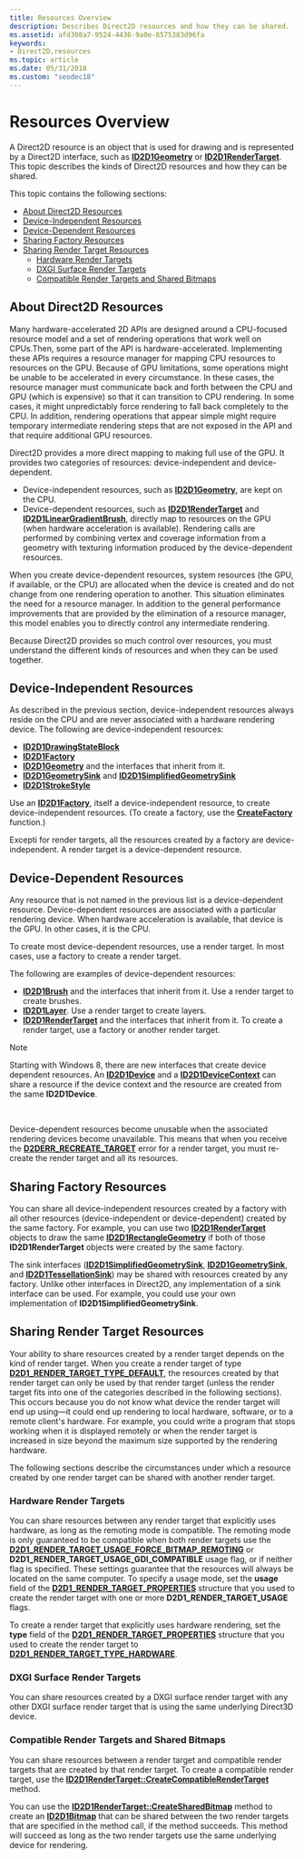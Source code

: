 ```yaml
---
title: Resources Overview
description: Describes Direct2D resources and how they can be shared.
ms.assetid: afd308a7-9524-4436-9a0e-8575383d96fa
keywords:
- Direct2D,resources
ms.topic: article
ms.date: 05/31/2018
ms.custom: "seodec18"
---
```


# Resources Overview

A Direct2D resource is an object that is used for drawing and is represented by a Direct2D interface, such as [**ID2D1Geometry**](https://msdn.microsoft.com/en-us/library/Dd316578(v=VS.85).aspx) or [**ID2D1RenderTarget**](https://msdn.microsoft.com/en-us/library/Dd371766(v=VS.85).aspx). This topic describes the kinds of Direct2D resources and how they can be shared.

This topic contains the following sections:

-   [About Direct2D Resources](#about-direct2d-resources)
-   [Device-Independent Resources](#device-independent-resources)
-   [Device-Dependent Resources](#device-dependent-resources)
-   [Sharing Factory Resources](#sharing-factory-resources)
-   [Sharing Render Target Resources](#sharing-render-target-resources)
    -   [Hardware Render Targets](#hardware-render-targets)
    -   [DXGI Surface Render Targets](#dxgi-surface-render-targets)
    -   [Compatible Render Targets and Shared Bitmaps](#compatible-render-targets-and-shared-bitmaps)

## About Direct2D Resources

Many hardware-accelerated 2D APIs are designed around a CPU-focused resource model and a set of rendering operations that work well on CPUs.Then, some part of the API is hardware-accelerated. Implementing these APIs requires a resource manager for mapping CPU resources to resources on the GPU. Because of GPU limitations, some operations might be unable to be accelerated in every circumstance. In these cases, the resource manager must communicate back and forth between the CPU and GPU (which is expensive) so that it can transition to CPU rendering. In some cases, it might unpredictably force rendering to fall back completely to the CPU. In addition, rendering operations that appear simple might require temporary intermediate rendering steps that are not exposed in the API and that require additional GPU resources.

Direct2D provides a more direct mapping to making full use of the GPU. It provides two categories of resources: device-independent and device-dependent.

-   Device-independent resources, such as [**ID2D1Geometry**](https://msdn.microsoft.com/en-us/library/Dd316578(v=VS.85).aspx), are kept on the CPU.
-   Device-dependent resources, such as [**ID2D1RenderTarget**](https://msdn.microsoft.com/en-us/library/Dd371766(v=VS.85).aspx) and [**ID2D1LinearGradientBrush**](https://msdn.microsoft.com/en-us/library/Dd371488(v=VS.85).aspx), directly map to resources on the GPU (when hardware acceleration is available). Rendering calls are performed by combining vertex and coverage information from a geometry with texturing information produced by the device-dependent resources.

When you create device-dependent resources, system resources (the GPU, if available, or the CPU) are allocated when the device is created and do not change from one rendering operation to another. This situation eliminates the need for a resource manager. In addition to the general performance improvements that are provided by the elimination of a resource manager, this model enables you to directly control any intermediate rendering.

Because Direct2D provides so much control over resources, you must understand the different kinds of resources and when they can be used together.

## Device-Independent Resources

As described in the previous section, device-independent resources always reside on the CPU and are never associated with a hardware rendering device. The following are device-independent resources:

-   [**ID2D1DrawingStateBlock**](https://msdn.microsoft.com/en-us/library/Dd371218(v=VS.85).aspx)
-   [**ID2D1Factory**](https://msdn.microsoft.com/en-us/library/Dd371246(v=VS.85).aspx)
-   [**ID2D1Geometry**](https://msdn.microsoft.com/en-us/library/Dd316578(v=VS.85).aspx) and the interfaces that inherit from it.
-   [**ID2D1GeometrySink**](https://msdn.microsoft.com/en-us/library/Dd316592(v=VS.85).aspx) and [**ID2D1SimplifiedGeometrySink**](https://msdn.microsoft.com/en-us/library/Dd316919(v=VS.85).aspx)
-   [**ID2D1StrokeStyle**](https://msdn.microsoft.com/en-us/library/Dd372217(v=VS.85).aspx)

Use an [**ID2D1Factory**](https://msdn.microsoft.com/en-us/library/Dd371246(v=VS.85).aspx), itself a device-independent resource, to create device-independent resources. (To create a factory, use the [**CreateFactory**](/windows/desktop/api/d2d1/nf-d2d1-d2d1createfactory) function.)

Excepti for render targets, all the resources created by a factory are device-independent. A render target is a device-dependent resource.

## Device-Dependent Resources

Any resource that is not named in the previous list is a device-dependent resource. Device-dependent resources are associated with a particular rendering device. When hardware acceleration is available, that device is the GPU. In other cases, it is the CPU.

To create most device-dependent resources, use a render target. In most cases, use a factory to create a render target.

The following are examples of device-dependent resources:

-   [**ID2D1Brush**](https://msdn.microsoft.com/en-us/library/Dd371173(v=VS.85).aspx) and the interfaces that inherit from it. Use a render target to create brushes.
-   [**ID2D1Layer**](https://msdn.microsoft.com/en-us/library/Dd371483(v=VS.85).aspx). Use a render target to create layers.
-   [**ID2D1RenderTarget**](https://msdn.microsoft.com/en-us/library/Dd371766(v=VS.85).aspx) and the interfaces that inherit from it. To create a render target, use a factory or another render target.

> [!Note]  
> Starting with Windows 8, there are new interfaces that create device dependent resources. An [**ID2D1Device**](https://msdn.microsoft.com/en-us/library/Hh404478(v=VS.85).aspx) and a [**ID2D1DeviceContext**](https://msdn.microsoft.com/en-us/library/Hh404479(v=VS.85).aspx) can share a resource if the device context and the resource are created from the same **ID2D1Device**.

 

Device-dependent resources become unusable when the associated rendering devices become unavailable. This means that when you receive the [**D2DERR\_RECREATE\_TARGET**](direct2d-error-codes.md) error for a render target, you must re-create the render target and all its resources.

## Sharing Factory Resources

You can share all device-independent resources created by a factory with all other resources (device-independent or device-dependent) created by the same factory. For example, you can use two [**ID2D1RenderTarget**](https://msdn.microsoft.com/en-us/library/Dd371766(v=VS.85).aspx) objects to draw the same [**ID2D1RectangleGeometry**](https://msdn.microsoft.com/en-us/library/Dd371561(v=VS.85).aspx) if both of those **ID2D1RenderTarget** objects were created by the same factory.

The sink interfaces ([**ID2D1SimplifiedGeometrySink**](https://msdn.microsoft.com/en-us/library/Dd316919(v=VS.85).aspx), [**ID2D1GeometrySink**](https://msdn.microsoft.com/en-us/library/Dd316592(v=VS.85).aspx), and [**ID2D1TessellationSink**](https://msdn.microsoft.com/en-us/library/Dd372245(v=VS.85).aspx)) may be shared with resources created by any factory. Unlike other interfaces in Direct2D, any implementation of a sink interface can be used. For example, you could use your own implementation of **ID2D1SimplifiedGeometrySink**.

## Sharing Render Target Resources

Your ability to share resources created by a render target depends on the kind of render target. When you create a render target of type [**D2D1\_RENDER\_TARGET\_TYPE\_DEFAULT**](https://docs.microsoft.com/windows/desktop/api/d2d1/ne-d2d1-d2d1_render_target_type), the resources created by that render target can only be used by that render target (unless the render target fits into one of the categories described in the following sections). This occurs because you do not know what device the render target will end up using—it could end up rendering to local hardware, software, or to a remote client's hardware. For example, you could write a program that stops working when it is displayed remotely or when the render target is increased in size beyond the maximum size supported by the rendering hardware.

The following sections describe the circumstances under which a resource created by one render target can be shared with another render target.

### Hardware Render Targets

You can share resources between any render target that explicitly uses hardware, as long as the remoting mode is compatible. The remoting mode is only guaranteed to be compatible when both render targets use the [**D2D1\_RENDER\_TARGET\_USAGE\_FORCE\_BITMAP\_REMOTING**](/windows/desktop/api/d2d1/ne-d2d1-d2d1_render_target_usage) or **D2D1\_RENDER\_TARGET\_USAGE\_GDI\_COMPATIBLE** usage flag, or if neither flag is specified. These settings guarantee that the resources will always be located on the same computer. To specify a usage mode, set the **usage** field of the [**D2D1\_RENDER\_TARGET\_PROPERTIES**](/windows/desktop/api/d2d1/ns-d2d1-d2d1_render_target_properties) structure that you used to create the render target with one or more **D2D1\_RENDER\_TARGET\_USAGE** flags.

To create a render target that explicitly uses hardware rendering, set the **type** field of the [**D2D1\_RENDER\_TARGET\_PROPERTIES**](/windows/desktop/api/d2d1/ns-d2d1-d2d1_render_target_properties) structure that you used to create the render target to [**D2D1\_RENDER\_TARGET\_TYPE\_HARDWARE**](https://docs.microsoft.com/windows/desktop/api/d2d1/ne-d2d1-d2d1_render_target_type).

### DXGI Surface Render Targets

You can share resources created by a DXGI surface render target with any other DXGI surface render target that is using the same underlying Direct3D device.

### Compatible Render Targets and Shared Bitmaps

You can share resources between a render target and compatible render targets that are created by that render target. To create a compatible render target, use the [**ID2D1RenderTarget::CreateCompatibleRenderTarget**](/windows/desktop/api/d2d1/nf-d2d1-id2d1rendertarget-createcompatiblerendertarget(id2d1bitmaprendertarget)) method.

You can use the [**ID2D1RenderTarget::CreateSharedBitmap**](https://msdn.microsoft.com/en-us/library/Dd371865(v=VS.85).aspx) method to create an [**ID2D1Bitmap**](https://msdn.microsoft.com/en-us/library/Dd371109(v=VS.85).aspx) that can be shared between the two render targets that are specified in the method call, if the method succeeds. This method will succeed as long as the two render targets use the same underlying device for rendering.

 

 




